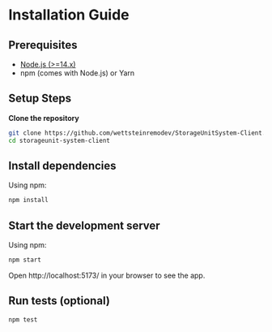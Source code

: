 # Installation Guide

## Prerequisites

- [Node.js (>=14.x)](https://nodejs.org/)
- npm (comes with Node.js) or Yarn

## Setup Steps

**Clone the repository**

```bash
git clone https://github.com/wettsteinremodev/StorageUnitSystem-Client.git
cd storageunit-system-client
```

## Install dependencies

Using npm:

```bash
npm install
```

## Start the development server

Using npm:

```bash
npm start
```

Open http://localhost:5173/ in your browser to see the app.

## Run tests (optional)

```bash
npm test
```
